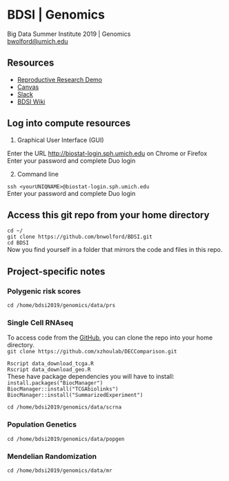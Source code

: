 # BDSI | Genomics
Big Data Summer Institute 2019 | Genomics  
bwolford@umich.edu  

## Resources

- [Reproductive Research Demo](https://github.com/statgen/bdsi-demo-2019)
- [Canvas](https://canvas.umich.edu/gateway/)
- [Slack](https://bdsiworkspace.slack.com)
- [BDSI Wiki](http://bigdatasummerinst.sph.umich.edu/wiki/index.php/Main_Page)  

## Log into compute resources 

1) Graphical User Interface (GUI) 

Enter the URL http://biostat-login.sph.umich.edu on Chrome or Firefox  
Enter your password and complete Duo login

2) Command line

`ssh <yourUNIQNAME>@biostat-login.sph.umich.edu`  
Enter your password and complete Duo login

## Access this git repo from your home directory
`cd ~/`  
`git clone https://github.com/bnwolford/BDSI.git`  
`cd BDSI`  
Now you find yourself in a folder that mirrors the code and files in this repo.  

## Project-specific notes

### Polygenic risk scores

`cd /home/bdsi2019/genomics/data/prs`

### Single Cell RNAseq
To access code from the [GitHub](https://github.com/xzhoulab/DECComparison), you can clone the repo into your home directory.  
`git clone https://github.com/xzhoulab/DECComparison.git`  

`Rscript data_download_tcga.R`  
`Rscript data_download_geo.R`  
These have package dependencies you will have to install: 	
`install.packages("BiocManager")`  
`BiocManager::install("TCGAbiolinks")`  
`BiocManager::install("SummarizedExperiment")`  


`cd /home/bdsi2019/genomics/data/scrna`



### Population Genetics

`cd /home/bdsi2019/genomics/data/popgen`

### Mendelian Randomization

`cd /home/bdsi2019/genomics/data/mr`

